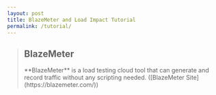 ```yaml
---
layout: post
title: BlazeMeter and Load Impact Tutorial
permalink: /tutorial/
---
```


<blockquote>
    <h2>BlazeMeter</h2>
    <p> </p>
    <p>**BlazeMeter** is a load testing cloud tool that can generate and record traffic without any scripting needed. ([BlazeMeter Site](https://blazemeter.com/))</p>

</blockquote>

